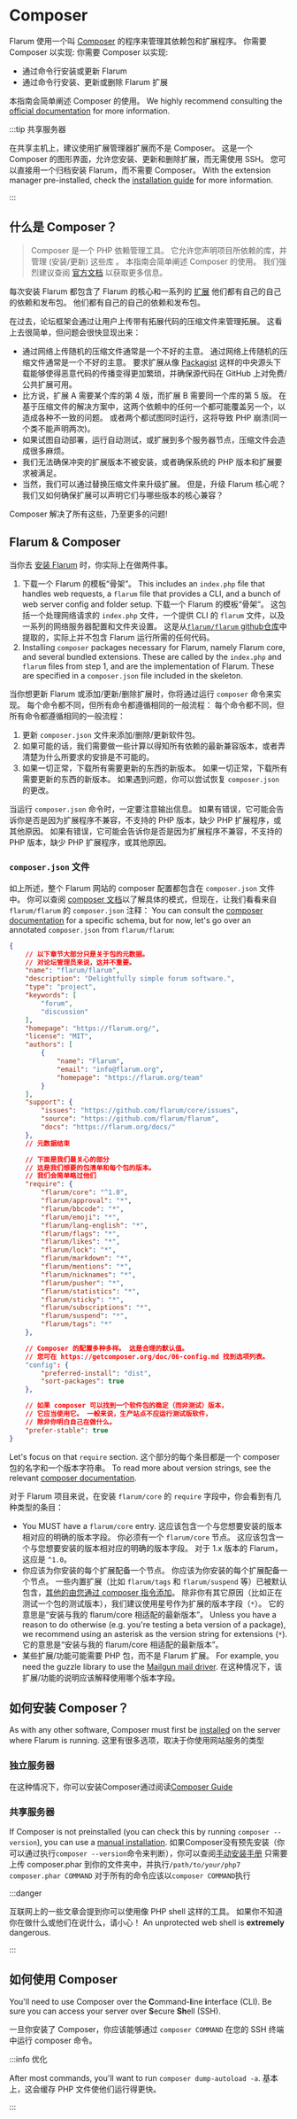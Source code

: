 # Composer

Flarum 使用一个叫 [Composer](https://getcomposer.org) 的程序来管理其依赖包和扩展程序。 你需要 Composer 以实现:
你需要 Composer 以实现:

- 通过命令行安装或更新 Flarum
- 通过命令行安装、更新或删除 Flarum 扩展

本指南会简单阐述 Composer 的使用。 We highly recommend consulting the [official documentation](https://getcomposer.org/doc/00-intro.md) for more information.

:::tip 共享服务器

在共享主机上，建议使用扩展管理器扩展而不是 Composer。 这是一个 Composer 的图形界面，允许您安装、更新和删除扩展，而无需使用 SSH。
您可以直接用一个归档安装 Flarum，而不需要 Composer。 With the extension manager pre-installed, check the [installation guide](install.md#installing-by-unpacking-an-archive) for more information.

:::

## 什么是 Composer？

> Composer 是一个 PHP 依赖管理工具。 它允许您声明项目所依赖的库，并管理 (安装/更新) 这些库 。 本指南会简单阐述 Composer 的使用。 我们强烈建议查阅 [官方文档](https://getcomposer.org/doc/00-intro.md) 以获取更多信息。

每次安装 Flarum 都包含了 Flarum 的核心和一系列的 [扩展](extensions.md) 他们都有自己的自己的依赖和发布包。 他们都有自己的自己的依赖和发布包。

在过去，论坛框架会通过让用户上传带有拓展代码的压缩文件来管理拓展。 这看上去很简单，但问题会很快显现出来：

- 通过网络上传随机的压缩文件通常是一个不好的主意。 通过网络上传随机的压缩文件通常是一个不好的主意。 要求扩展从像 [Packagist](https://packagist.org/) 这样的中央源头下载能够使得恶意代码的传播变得更加繁琐，并确保源代码在 GitHub 上对免费/公共扩展可用。
- 比方说，扩展 A 需要某个库的第 4 版，而扩展 B 需要同一个库的第 5 版。 在基于压缩文件的解决方案中，这两个依赖中的任何一个都可能覆盖另一个，以造成各种不一致的问题。 或者两个都试图同时运行，这将导致 PHP 崩溃(同一个类不能声明两次)。
- 如果试图自动部署，运行自动测试，或扩展到多个服务器节点，压缩文件会造成很多麻烦。
- 我们无法确保冲突的扩展版本不被安装，或者确保系统的 PHP 版本和扩展要求被满足。
- 当然，我们可以通过替换压缩文件来升级扩展。 但是，升级 Flarum 核心呢？ 我们又如何确保扩展可以声明它们与哪些版本的核心兼容？

Composer 解决了所有这些，乃至更多的问题!

## Flarum &amp; Composer

当你去 [安装 Flarum](install.md#installing) 时，你实际上在做两件事。

1. 下载一个 Flarum 的模板“骨架”。 This includes an `index.php` file that handles web requests, a `flarum` file that provides a CLI, and a bunch of web server config and folder setup. 下载一个 Flarum 的模板“骨架”。 这包括一个处理网络请求的 `index.php` 文件，一个提供 CLI 的 `flarum` 文件，以及一系列的网络服务器配置和文件夹设置。 这是从[`flarum/flarum` github仓库](https://github.com/flarum/flarum)中提取的，实际上并不包含 Flarum 运行所需的任何代码。
2. Installing `composer` packages necessary for Flarum, namely Flarum core, and several bundled extensions. These are called by the `index.php` and `flarum` files from step 1, and are the implementation of Flarum. These are specified in a `composer.json` file included in the skeleton.

当你想更新 Flarum 或添加/更新/删除扩展时，你将通过运行 `composer` 命令来实现。 每个命令都不同，但所有命令都遵循相同的一般流程： 每个命令都不同，但所有命令都遵循相同的一般流程：

1. 更新 `composer.json` 文件来添加/删除/更新软件包。
2. 如果可能的话，我们需要做一些计算以得知所有依赖的最新兼容版本，或者弄清楚为什么所要求的安排是不可能的。
3. 如果一切正常，下载所有需要更新的东西的新版本。 如果一切正常，下载所有需要更新的东西的新版本。 如果遇到问题，你可以尝试恢复 `composer.json` 的更改。

当运行 `composer.json` 命令时，一定要注意输出信息。 如果有错误，它可能会告诉你是否是因为扩展程序不兼容，不支持的 PHP 版本，缺少 PHP 扩展程序，或其他原因。 如果有错误，它可能会告诉你是否是因为扩展程序不兼容，不支持的 PHP 版本，缺少 PHP 扩展程序，或其他原因。

### `composer.json` 文件

如上所述，整个 Flarum 网站的 composer 配置都包含在 `composer.json` 文件中。 你可以查阅 [composer 文档](https://getcomposer.org/doc/04-schema.md)以了解具体的模式，但现在，让我们看看来自 `flarum/flarum` 的 `composer.json` 注释： You can consult the [composer documentation](https://getcomposer.org/doc/04-schema.md) for a specific schema, but for now, let's go over an annotated `composer.json` from `flarum/flarum`:

```json
{
    // 以下章节大部分只是关于包的元数据。
    // 对论坛管理员来说，这并不重要。
    "name": "flarum/flarum",
    "description": "Delightfully simple forum software.",
    "type": "project",
    "keywords": [
        "forum",
        "discussion"
    ],
    "homepage": "https://flarum.org/",
    "license": "MIT",
    "authors": [
        {
            "name": "Flarum",
            "email": "info@flarum.org",
            "homepage": "https://flarum.org/team"
        }
    ],
    "support": {
        "issues": "https://github.com/flarum/core/issues",
        "source": "https://github.com/flarum/flarum",
        "docs": "https://flarum.org/docs/"
    },
    // 元数据结束

    // 下面是我们最关心的部分
    // 这是我们想要的包清单和每个包的版本。
    // 我们会简单略过他们
    "require": {
        "flarum/core": "^1.0",
        "flarum/approval": "*",
        "flarum/bbcode": "*",
        "flarum/emoji": "*",
        "flarum/lang-english": "*",
        "flarum/flags": "*",
        "flarum/likes": "*",
        "flarum/lock": "*",
        "flarum/markdown": "*",
        "flarum/mentions": "*",
        "flarum/nicknames": "*",
        "flarum/pusher": "*",
        "flarum/statistics": "*",
        "flarum/sticky": "*",
        "flarum/subscriptions": "*",
        "flarum/suspend": "*",
        "flarum/tags": "*"
    },

    // Composer 的配置多种多样。 这是合理的默认值。
    // 您可在 https://getcomposer.org/doc/06-config.md 找到选项列表。
    "config": {
        "preferred-install": "dist",
        "sort-packages": true
    },

    // 如果 composer 可以找到一个软件包的稳定（而非测试）版本，
    // 它应当使用它。 一般来说，生产站点不应运行测试版软件，
    // 除非你明白自己在做什么。
    "prefer-stable": true
}
```

Let's focus on that `require` section. 这个部分的每个条目都是一个 composer 包的名字和一个版本字符串。
To read more about version strings, see the relevant [composer documentation](https://semver.org/).

对于 Flarum 项目来说，在安装 `flarum/core` 的 `require` 字段中，你会看到有几种类型的条目：

- You MUST have a `flarum/core` entry. 这应该包含一个与您想要安装的版本相对应的明确的版本字段。 你必须有一个 `flarum/core` 节点。 这应该包含一个与您想要安装的版本相对应的明确的版本字段。 对于 1.x 版本的 Flarum，这应是 `^1.0`。
- 你应该为你安装的每个扩展配备一个节点。 你应该为你安装的每个扩展配备一个节点。 一些内置扩展（比如 `flarum/tags` 和 `flarum/suspend` 等）已被默认包含，[其他的由您通过 composer 指令添加](extensions.md)。 除非你有其它原因（比如正在测试一个包的测试版本），我们建议使用星号作为扩展的版本字段（`*`）。 它的意思是“安装与我的 flarum/core 相适配的最新版本”。 Unless you have a reason to do otherwise (e.g. you're testing a beta version of a package), we recommend using an asterisk as the version string for extensions (`*`). 它的意思是“安装与我的 flarum/core 相适配的最新版本”。
- 某些扩展/功能可能需要 PHP 包，而不是 Flarum 扩展。 For example, you need the guzzle library to use the [Mailgun mail driver](mail.md). 在这种情况下，该扩展/功能的说明应该解释使用哪个版本字段。

## 如何安装 Composer？

As with any other software, Composer must first be [installed](https://getcomposer.org/download/) on the server where Flarum is running. 这里有很多选项，取决于你使用网站服务的类型

### 独立服务器

在这种情况下，你可以安装Composer通过阅读[Composer Guide](https://getcomposer.org/doc/00-intro.md#system-requirements)

### 共享服务器

If Composer is not preinstalled (you can check this by running `composer --version`), you can use a [manual installation](https://getcomposer.org/composer-stable.phar). 如果Composer没有预先安装（你可以通过执行`composer --version`命令来判断），你可以查阅[手动安装手册](https://getcomposer.org/composer-stable.phar) 只需要上传 composer.phar 到你的文件夹中，并执行`/path/to/your/php7 composer.phar COMMAND` 对于所有的命令应该以`composer COMMAND`执行

:::danger

互联网上的一些文章会提到你可以使用像 PHP shell 这样的工具。 如果你不知道你在做什么或他们在说什么，请小心！ An unprotected web shell is **extremely** dangerous.

:::

## 如何使用 Composer

You'll need to use Composer over the  **C**ommand-**l**ine **i**nterface (CLI). Be sure you can access your server over **S**ecure **Sh**ell (SSH).

一旦你安装了 Composer，你应该能够通过 `composer COMMAND` 在您的 SSH 终端中运行 composer 命令。

:::info 优化

After most commands, you'll want to run `composer dump-autoload -a`. 基本上，这会缓存 PHP 文件使他们运行得更快。

:::
